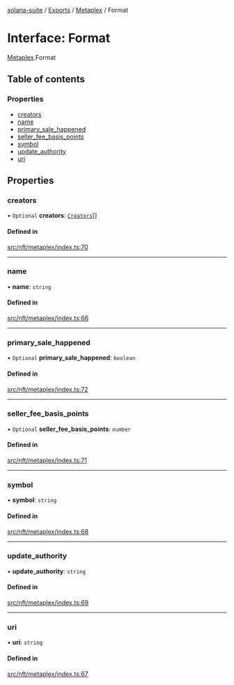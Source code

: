[solana-suite](../README.md) / [Exports](../modules.md) / [Metaplex](../modules/Metaplex.md) / Format

# Interface: Format

[Metaplex](../modules/Metaplex.md).Format

## Table of contents

### Properties

- [creators](Metaplex.Format.md#creators)
- [name](Metaplex.Format.md#name)
- [primary\_sale\_happened](Metaplex.Format.md#primary_sale_happened)
- [seller\_fee\_basis\_points](Metaplex.Format.md#seller_fee_basis_points)
- [symbol](Metaplex.Format.md#symbol)
- [update\_authority](Metaplex.Format.md#update_authority)
- [uri](Metaplex.Format.md#uri)

## Properties

### creators

• `Optional` **creators**: [`Creators`](Metaplex.Creators.md)[]

#### Defined in

[src/nft/metaplex/index.ts:70](https://github.com/fukaoi/solana-suite/blob/6dc9bbe/src/nft/metaplex/index.ts#L70)

___

### name

• **name**: `string`

#### Defined in

[src/nft/metaplex/index.ts:66](https://github.com/fukaoi/solana-suite/blob/6dc9bbe/src/nft/metaplex/index.ts#L66)

___

### primary\_sale\_happened

• `Optional` **primary\_sale\_happened**: `boolean`

#### Defined in

[src/nft/metaplex/index.ts:72](https://github.com/fukaoi/solana-suite/blob/6dc9bbe/src/nft/metaplex/index.ts#L72)

___

### seller\_fee\_basis\_points

• `Optional` **seller\_fee\_basis\_points**: `number`

#### Defined in

[src/nft/metaplex/index.ts:71](https://github.com/fukaoi/solana-suite/blob/6dc9bbe/src/nft/metaplex/index.ts#L71)

___

### symbol

• **symbol**: `string`

#### Defined in

[src/nft/metaplex/index.ts:68](https://github.com/fukaoi/solana-suite/blob/6dc9bbe/src/nft/metaplex/index.ts#L68)

___

### update\_authority

• **update\_authority**: `string`

#### Defined in

[src/nft/metaplex/index.ts:69](https://github.com/fukaoi/solana-suite/blob/6dc9bbe/src/nft/metaplex/index.ts#L69)

___

### uri

• **uri**: `string`

#### Defined in

[src/nft/metaplex/index.ts:67](https://github.com/fukaoi/solana-suite/blob/6dc9bbe/src/nft/metaplex/index.ts#L67)
